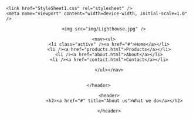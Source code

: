 
<!DOCTYPE html>
<html xmlns="http://www.w3.org/1999/xhtml">
<head>
    <title>Sample Site</title>
    <meta charset="utf-8" />
    
    <link href="StyleSheet1.css" rel="stylesheet" />
    <meta name="viewport" content="width=device-width, initial-scale=1.0" />

</head>
<body class="body">
    <header class="mainHeader">

        <img src="img/Lighthouse.jpg" />
       
        <nav><ul>
            <li class="active" /><a href="#">Home</a></li>
            <li /><a href="products.html">Products</a></li>
            <li /><a href="about.html">About</a></li>
            <li /><a href="contact.html">Contact</a></li>

            </ul></nav>
        

    </header>
    
<div class="mainContent">
    <div class="content">
        <article class="topContent">

            <header>
                <h2><a href="#" title="About us">What we do</a></h2>
                
            </header>
            

</body>
</html>
